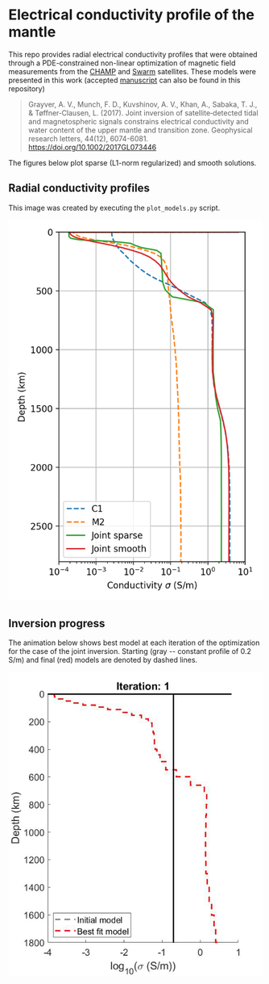 # Electrical conductivity profile of the mantle

This repo provides radial electrical conductivity profiles that were obtained through a PDE-constrained non-linear optimization of magnetic field measurements from the [CHAMP](https://directory.eoportal.org/web/eoportal/satellite-missions/c-missions/champ) and [Swarm](https://earth.esa.int/web/guest/missions/esa-operational-eo-missions/swarm) satellites. These models were presented in this work (accepted [manuscript](Accepted_manuscript.pdf) can also be found in this repository)

> Grayver, A. V., Munch, F. D., Kuvshinov, A. V., Khan, A., Sabaka, T. J., & Tøffner‐Clausen, L. (2017). Joint inversion of satellite‐detected tidal and magnetospheric signals constrains electrical conductivity and water content of the upper mantle and transition zone. Geophysical research letters, 44(12), 6074-6081.
> https://doi.org/10.1002/2017GL073446

The figures below plot sparse (L1-norm regularized) and smooth solutions. 

## Radial conductivity profiles

This image was created by executing the `plot_models.py` script.

![alt text](models.png)

## Inversion progress

The animation below shows best model at each iteration of the optimization for the case of the joint inversion. Starting (gray -- constant profile of 0.2 S/m) and final (red) models are denoted by dashed lines.

![alt text](inversion.gif)
